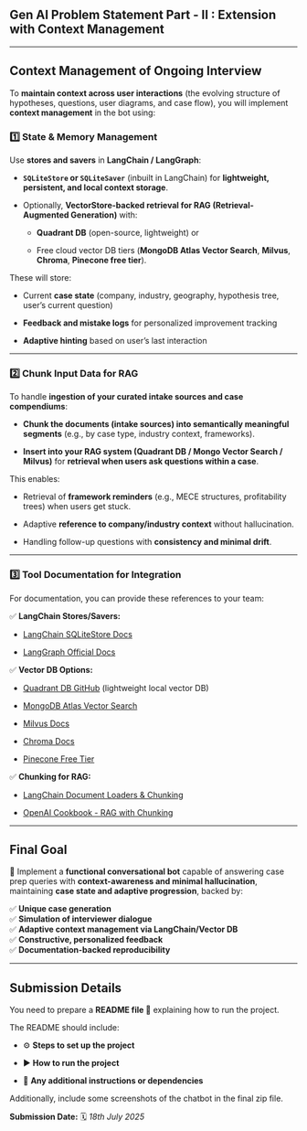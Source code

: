 ## **Gen AI Problem Statement Part \- II : Extension with Context Management**

---

## **Context Management of Ongoing Interview**

To **maintain context across user interactions** (the evolving structure of hypotheses, questions, user diagrams, and case flow), you will implement **context management** in the bot using:

### **1️⃣ State & Memory Management**

Use **stores and savers** in **LangChain / LangGraph**:

* **`SQLiteStore` or `SQLiteSaver`** (inbuilt in LangChain) for **lightweight, persistent, and local context storage**.

* Optionally, **VectorStore-backed retrieval for RAG (Retrieval-Augmented Generation)** with:

  * **Quadrant DB** (open-source, lightweight) or

  * Free cloud vector DB tiers (**MongoDB Atlas Vector Search**, **Milvus**, **Chroma**, **Pinecone free tier**).

These will store:

* Current **case state** (company, industry, geography, hypothesis tree, user’s current question)

* **Feedback and mistake logs** for personalized improvement tracking

* **Adaptive hinting** based on user’s last interaction

---

### **2️⃣ Chunk Input Data for RAG**

To handle **ingestion of your curated intake sources and case compendiums**:

* **Chunk the documents (intake sources) into semantically meaningful segments** (e.g., by case type, industry context, frameworks).

* **Insert into your RAG system (Quadrant DB / Mongo Vector Search / Milvus)** for **retrieval when users ask questions within a case**.

This enables:

* Retrieval of **framework reminders** (e.g., MECE structures, profitability trees) when users get stuck.

* Adaptive **reference to company/industry context** without hallucination.

* Handling follow-up questions with **consistency and minimal drift**.

---

### **3️⃣ Tool Documentation for Integration**

For documentation, you can provide these references to your team:

✅ **LangChain Stores/Savers:**

* [LangChain SQLiteStore Docs](https://python.langchain.com/docs/modules/data_connection/storage/stores/)

* [LangGraph Official Docs](https://www.langgraph.org/)

✅ **Vector DB Options:**

* [Quadrant DB GitHub](https://github.com/tryquadrant/tryquadrant) (lightweight local vector DB)

* [MongoDB Atlas Vector Search](https://www.mongodb.com/products/platform/atlas-vector-search)

* [Milvus Docs](https://milvus.io/docs/)

* [Chroma Docs](https://docs.trychroma.com/)

* [Pinecone Free Tier](https://www.pinecone.io/)

✅ **Chunking for RAG:**

* [LangChain Document Loaders & Chunking](https://python.langchain.com/docs/modules/data_connection/document_loaders/)

* [OpenAI Cookbook \- RAG with Chunking](https://cookbook.openai.com/examples/retrieval_augmented_generation)

---

## **Final Goal**

🚀 Implement a **functional conversational bot** capable of answering case prep queries with **context-awareness and minimal hallucination**, maintaining **case state and adaptive progression**, backed by:

✅ **Unique case generation**  
 ✅ **Simulation of interviewer dialogue**  
 ✅ **Adaptive context management via LangChain/Vector DB**  
 ✅ **Constructive, personalized feedback**  
 ✅ **Documentation-backed reproducibility**

---

## **Submission Details**

You need to prepare a **README file 📄** explaining how to run the project.

The README should include:

* ⚙️ **Steps to set up the project**

* ▶️ **How to run the project**

* 📝 **Any additional instructions or dependencies**

Additionally, include some screenshots of the chatbot in the final zip file.

**Submission Date:** 🗓️ *18th July 2025*


